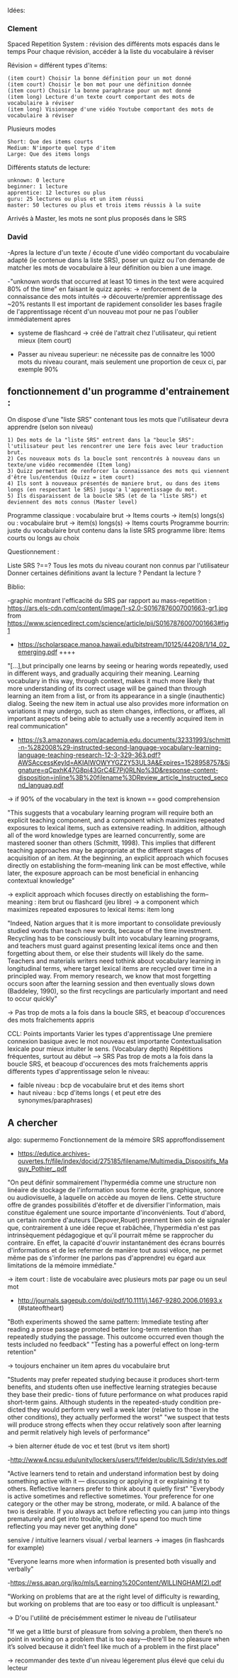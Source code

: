 Idées:

### Clement

Spaced Repetition System : révision des différents mots espacés dans le temps 
Pour chaque révision, accéder à la liste du vocabulaire à réviser

Révision = différent types d'items:

	(item court) Choisir la bonne définition pour un mot donné
	(item court) Choisir le bon mot pour une définition donnée
	(item court) Choisir la bonne paraphrase pour un mot donné
	(item long) Lecture d'un texte court comportant des mots de vocabulaire à réviser
	(item long) Visionnage d'une vidéo Youtube comportant des mots de vocabulaire à réviser

Plusieurs modes

	Short: Que des items courts
	Medium: N'importe quel type d'item
	Large: Que des items longs

Différents statuts de lecture:

	unknown: 0 lecture
	beginner: 1 lecture
	apprentice: 12 lectures ou plus
	guru: 25 lectures ou plus et un item réussi
	master: 50 lectures ou plus et trois items réussis à la suite

Arrivés à Master, les mots ne sont plus proposés dans le SRS



### David

-Apres la lecture d'un texte / écoute d'une vidéo comportant du vocabulaire adapté (ie contenue dans la liste SRS),
poser un quizz ou l'on demande de matcher les mots de vocabulaire à leur définition ou bien a une image.

-"unknown words that occurred at least 10 times in the text were acquired 80% of the time"
en faisant le quizz après: -> renforcement de la connaissance des mots intuités
			   -> découverte/premier apprentissage des ~20% restants
Il est important de rapidement consolider les bases fragile de l'apprentissage récent d'un nouveau mot pour ne pas l'oublier immédiatement apres

- systeme de flashcard -> créé de l'attrait chez l'utilisateur, qui retient mieux (item court)

- Passer au niveau superieur: ne nécessite pas de connaitre les 1000 mots du niveau courant, mais seulement une proportion de ceux ci, 
par exemple 90%

 


## fonctionnement d'un programme d'entrainement : 

On dispose d'une "liste SRS" contenant tous les mots que l'utilisateur devra apprendre (selon son niveau)
	
	1) Des mots de la "liste SRS" entrent dans la "boucle SRS": l'utilisateur peut les rencontrer une 1ere fois avec leur traduction brut.
	2) Ces nouveaux mots ds la boucle sont rencontrés à nouveau dans un texte/une vidéo recommendée (Item long) 
	3) Quizz permettant de renforcer la connaissance des mots qui viennent d'être lus/entendus (Quizz = item court)
	4) Ils sont à nouveaux présentés de maniere brut, ou dans des items longs (en respectant le SRS) jusqu'a l'apprentissage du mot.
	5) Ils disparaissent de la boucle SRS (et de la "liste SRS") et deviennent des mots connus (Master level)

Programme classique : vocabulaire brut -> Items courts -> item(s) longs(s) 
     		 ou : vocabulaire brut -> item(s) longs(s) -> Items courts 
Programme bourrin: juste du vocabulaire brut contenu dans la liste SRS
programme libre: Items courts ou longs au choix


Questionnement :

Liste SRS ?==? Tous les mots du niveau courant non connus par l'utilisateur 
Donner certaines définitions avant la lecture ? Pendant la lecture ?
	







Biblio:

-graphic montrant l'efficacité du SRS par rapport au mass-repetition : https://ars.els-cdn.com/content/image/1-s2.0-S0167876007001663-gr1.jpg
from https://www.sciencedirect.com/science/article/pii/S0167876007001663#fig1



- https://scholarspace.manoa.hawaii.edu/bitstream/10125/44208/1/14_02_emerging.pdf    ++++

"[...],but principally one learns by seeing or hearing words repeatedly, used in different ways, and gradually acquiring their meaning. Learning vocabulary in this way, through context, makes it much more likely that more understanding of its correct usage will be gained than through learning an item from a list, or from its appearance in a single (inauthentic) dialog. Seeing the new item in actual use also provides more information on variations it may undergo, such as stem changes, inflections, or affixes, all important aspects of being able to actually use a recently acquired item in real communication"





- https://s3.amazonaws.com/academia.edu.documents/32331993/schmitt-n-%282008%29-instructed-second-language-vocabulary-learning-language-teaching-research-12-3-329-363.pdf?AWSAccessKeyId=AKIAIWOWYYGZ2Y53UL3A&Expires=1528958757&Signature=qCpxhK47G8pi43GrC4E7Pj0RLNo%3D&response-content-disposition=inline%3B%20filename%3DReview_article_Instructed_second_languag.pdf

-> if 90% of the vocabulary in the text is known == good comprehension

"This suggests that a vocabulary learning program will require both an explicit  teaching  component,  and  a  component  which  maximizes repeated  exposures  to  lexical  items,  such  as  extensive  reading.  In  addition, although all of the word knowledge types are learned concurrently, some are mastered sooner than others (Schmitt, 1998). This implies that different teaching approaches may be appropriate at the different stages of acquisition of an item. At the beginning, an explicit approach which focuses directly on establishing the form–meaning link can be most effective, while later, the exposure approach  can  be  most  beneficial  in  enhancing  contextual  knowledge"

-> explicit approach which focuses directly on establishing the form–meaning : item brut ou flashcard (jeu libre)
-> a component which maximizes repeated exposures to lexical items: item long

"Indeed, Nation argues that it is more important to consolidate previously studied words than  teach  new  words,  because  of  the  time  investment.  Recycling  has  to  be consciously built into vocabulary learning programs, and teachers must guard against presenting lexical items once and then forgetting about them, or else their students will likely do the same. Teachers and materials writers need tothink  about  vocabulary  learning  in  longitudinal  terms,  where  target  lexical items are recycled over time in a principled way. From memory research, we know  that  most  forgetting  occurs  soon  after  the  learning  session  and  then eventually slows down (Baddeley, 1990), so the first recyclings are particularly important and need to occur quickly"

-> Pas trop de mots a la fois dans la boucle SRS, et beacoup d'occurences des mots fraîchements appris

CCL: Points importants
Varier les types d'apprentissage
Une premiere connexion basique avec le mot nouveau est importante
Contextualisation lexicale pour mieux intuiter le sens. (Vocabulary depth)
Répétitions fréquentes, surtout au début --> SRS
Pas trop de mots a la fois dans la boucle SRS, et beacoup d'occurences des mots fraîchements appris
differents types d'apprentissage selon le niveau:
   - faible niveau : bcp de vocabulaire brut et des items short
   - haut niveau : bcp d'items longs ( et peut etre des synonymes/paraphrases)



## A chercher
algo: supermemo
Fonctionnement de la mémoire
SRS approffondissement

- https://edutice.archives-ouvertes.fr/file/index/docid/275185/filename/Multimedia_Dispositifs_Maguy_Pothier_.pdf

"On  peut  définir  sommairement  l'hypermédia  comme  une  structure  non  linéaire de stockage de l'information sous forme écrite, graphique, sonore ou audiovisuelle, à laquelle  on  accède  au  moyen  de  liens.  Cette  structure  offre  de  grandes  possibilités d'étoffer   et   de   diversifier   l'information,   mais   constitue   également   une   source importante  d'inconvénients.  Tout  d'abord,  un  certain  nombre  d'auteurs  (Depover,Rouet)  prennent  bien  soin  de  signaler  que,  contrairement  à  une  idée  reçue  et rabâchée, l'hypermédia n'est pas intrinsèquement pédagogique et qu'il pourrait même se  rapprocher  du  contraire.  En  effet,  la  capacité  d'ouvrir  instantanément  des  écrans bourrés  d'informations  et  de  les  refermer  de  manière  tout  aussi  véloce,  ne  permet même pas de s'informer (ne parlons pas d'apprendre) eu égard aux limitations de la mémoire immédiate." 

-> item court : liste de vocabulaire avec plusieurs mots par page ou un seul mot

- http://journals.sagepub.com/doi/pdf/10.1111/j.1467-9280.2006.01693.x  (#stateoftheart)

"Both experiments showed the same pattern: Immediate testing after reading a prose passage promoted better long-term retention than repeatedly studying the passage. This outcome occurred even though the tests included no feedback"
"Testing has a powerful effect on long-term retention"

-> toujours enchainer un item apres du vocabulaire brut

"Students may prefer repeated studying
because it produces short-term benefits, and students often use
ineffective learning strategies because they base their predic-
tions of future performance on what produces rapid short-term
gains. Although students in the repeated-study condition pre-
dicted they would perform very well a week later (relative to
those in the other conditions), they actually performed the worst"
"we suspect that tests will produce strong effects when they occur relatively soon
after learning and permit relatively high levels of performance"

-> bien alterner étude de voc et test (brut vs item short)


-http://www4.ncsu.edu/unity/lockers/users/f/felder/public/ILSdir/styles.pdf

"Active learners tend to retain and understand information best by doing something active with it — discussing or applying it or explaining it to others. Reflective learners prefer to think about it quietly first"
"Everybody  is  active  sometimes  and  reflective  sometimes.
Your  preference  for  one category or the other may be strong, moderate, or mild. A balance of the two is desirable. If you always act before reflecting you can jump into things prematurely and get into trouble, while if you spend too much time reflecting you may never get anything done"

sensive / intuitive learners
visual / verbal learners   -> images (in flashcards for example)

"Everyone learns more when information is presented both visually and verbally"


-https://wss.apan.org/jko/mls/Learning%20Content/WILLINGHAM(2).pdf

"Working on problems that are at the 
right level of difficulty is rewarding, 
but working on problems that are too 
easy or too difficult is unpleasant."

-> D'ou l'utilité de précisémment estimer le niveau de l'utilisateur

"If we get a little burst of pleasure from solving a 
problem, then there’s no point in working on a problem that is 
too easy—there’ll be no pleasure when it’s solved because it 
didn’t feel like much of a problem in the first place"

-> recommander des texte d'un niveau légerement plus élevé que celui du lecteur

